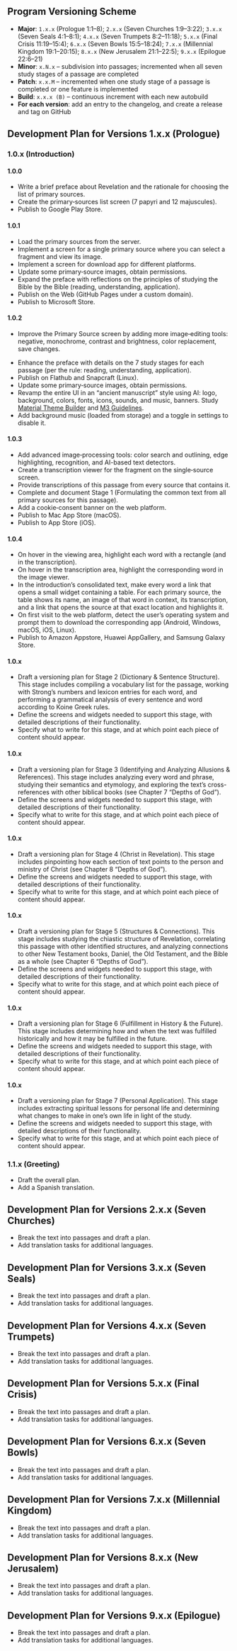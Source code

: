 ## Program Versioning Scheme
- **Major**: `1.x.x` (Prologue 1:1–8); `2.x.x` (Seven Churches 1:9–3:22); `3.x.x` (Seven Seals 4:1–8:1); `4.x.x` (Seven Trumpets 8:2–11:18); `5.x.x` (Final Crisis 11:19–15:4); `6.x.x` (Seven Bowls 15:5–18:24); `7.x.x` (Millennial Kingdom 19:1–20:15); `8.x.x` (New Jerusalem 21:1–22:5); `9.x.x` (Epilogue 22:6–21)
- **Minor**: `x.N.x` – subdivision into passages; incremented when all seven study stages of a passage are completed
- **Patch**: `x.x.M` – incremented when one study stage of a passage is completed or one feature is implemented
- **Build**: `x.x.x (B)` – continuous increment with each new autobuild
- **For each version**: add an entry to the changelog, and create a release and tag on GitHub

## Development Plan for Versions 1.x.x (Prologue)

### 1.0.x (Introduction)

#### 1.0.0
+ Write a brief preface about Revelation and the rationale for choosing the list of primary sources.  
+ Create the primary‐sources list screen (7 papyri and 12 majuscules).  
+ Publish to Google Play Store.  

#### 1.0.1
+ Load the primary sources from the server.  
+ Implement a screen for a single primary source where you can select a fragment and view its image.  
+ Implement a screen for download app for different platforms.  
+ Update some primary‐source images, obtain permissions.  
+ Expand the preface with reflections on the principles of studying the Bible by the Bible (reading, understanding, application).  
+ Publish on the Web (GitHub Pages under a custom domain).  
+ Publish to Microsoft Store.  

#### 1.0.2
* Improve the Primary Source screen by adding more image‐editing tools: negative, monochrome, contrast and brightness, color replacement, save changes.  
- Enhance the preface with details on the 7 study stages for each passage (per the rule: reading, understanding, application).  
- Publish on Flathub and Snapcraft (Linux).  
- Update some primary‐source images, obtain permissions.  
- Revamp the entire UI in an “ancient manuscript” style using AI: logo, background, colors, fonts, icons, sounds, and music, banners. Study [Material Theme Builder](https://material-foundation.github.io/material-theme-builder) and [M3 Guidelines](https://m3.material.io).  
- Add background music (loaded from storage) and a toggle in settings to disable it.  

#### 1.0.3
- Add advanced image‐processing tools: color search and outlining, edge highlighting, recognition, and AI-based text detectors.  
- Create a transcription viewer for the fragment on the single‐source screen.  
- Provide transcriptions of this passage from every source that contains it.  
- Complete and document Stage 1 (Formulating the common text from all primary sources for this passage).  
- Add a cookie‐consent banner on the web platform.  
- Publish to Mac App Store (macOS).  
- Publish to App Store (iOS).  

#### 1.0.4
- On hover in the viewing area, highlight each word with a rectangle (and in the transcription).  
- On hover in the transcription area, highlight the corresponding word in the image viewer.  
- In the introduction’s consolidated text, make every word a link that opens a small widget containing a table. For each primary source, the table shows its name, an image of that word in context, its transcription, and a link that opens the source at that exact location and highlights it.  
- On first visit to the web platform, detect the user’s operating system and prompt them to download the corresponding app (Android, Windows, macOS, iOS, Linux).  
- Publish to Amazon Appstore, Huawei AppGallery, and Samsung Galaxy Store.  

#### 1.0.x
- Draft a versioning plan for Stage 2 (Dictionary & Sentence Structure). This stage includes compiling a vocabulary list for the passage, working with Strong’s numbers and lexicon entries for each word, and performing a grammatical analysis of every sentence and word according to Koine Greek rules.  
- Define the screens and widgets needed to support this stage, with detailed descriptions of their functionality.  
- Specify what to write for this stage, and at which point each piece of content should appear.  

#### 1.0.x
- Draft a versioning plan for Stage 3 (Identifying and Analyzing Allusions & References). This stage includes analyzing every word and phrase, studying their semantics and etymology, and exploring the text’s cross-references with other biblical books (see Chapter 7 “Depths of God”).  
- Define the screens and widgets needed to support this stage, with detailed descriptions of their functionality.  
- Specify what to write for this stage, and at which point each piece of content should appear.  

#### 1.0.x
- Draft a versioning plan for Stage 4 (Christ in Revelation). This stage includes pinpointing how each section of text points to the person and ministry of Christ (see Chapter 8 “Depths of God”).  
- Define the screens and widgets needed to support this stage, with detailed descriptions of their functionality.  
- Specify what to write for this stage, and at which point each piece of content should appear.  

#### 1.0.x
- Draft a versioning plan for Stage 5 (Structures & Connections). This stage includes studying the chiastic structure of Revelation, correlating this passage with other identified structures, and analyzing connections to other New Testament books, Daniel, the Old Testament, and the Bible as a whole (see Chapter 6 “Depths of God”).  
- Define the screens and widgets needed to support this stage, with detailed descriptions of their functionality.  
- Specify what to write for this stage, and at which point each piece of content should appear.  

#### 1.0.x
- Draft a versioning plan for Stage 6 (Fulfillment in History & the Future). This stage includes determining how and when the text was fulfilled historically and how it may be fulfilled in the future.  
- Define the screens and widgets needed to support this stage, with detailed descriptions of their functionality.  
- Specify what to write for this stage, and at which point each piece of content should appear.  

#### 1.0.x
- Draft a versioning plan for Stage 7 (Personal Application). This stage includes extracting spiritual lessons for personal life and determining what changes to make in one’s own life in light of the study.  
- Define the screens and widgets needed to support this stage, with detailed descriptions of their functionality.  
- Specify what to write for this stage, and at which point each piece of content should appear.  

### 1.1.x (Greeting)
- Draft the overall plan.  
- Add a Spanish translation.  

## Development Plan for Versions 2.x.x (Seven Churches)
- Break the text into passages and draft a plan.  
- Add translation tasks for additional languages.  

## Development Plan for Versions 3.x.x (Seven Seals)
- Break the text into passages and draft a plan.  
- Add translation tasks for additional languages.  

## Development Plan for Versions 4.x.x (Seven Trumpets)
- Break the text into passages and draft a plan.  
- Add translation tasks for additional languages.  

## Development Plan for Versions 5.x.x (Final Crisis)
- Break the text into passages and draft a plan.  
- Add translation tasks for additional languages.  

## Development Plan for Versions 6.x.x (Seven Bowls)
- Break the text into passages and draft a plan.  
- Add translation tasks for additional languages.  

## Development Plan for Versions 7.x.x (Millennial Kingdom)
- Break the text into passages and draft a plan.  
- Add translation tasks for additional languages.  

## Development Plan for Versions 8.x.x (New Jerusalem)
- Break the text into passages and draft a plan.  
- Add translation tasks for additional languages.  

## Development Plan for Versions 9.x.x (Epilogue)
- Break the text into passages and draft a plan.  
- Add translation tasks for additional languages.  
